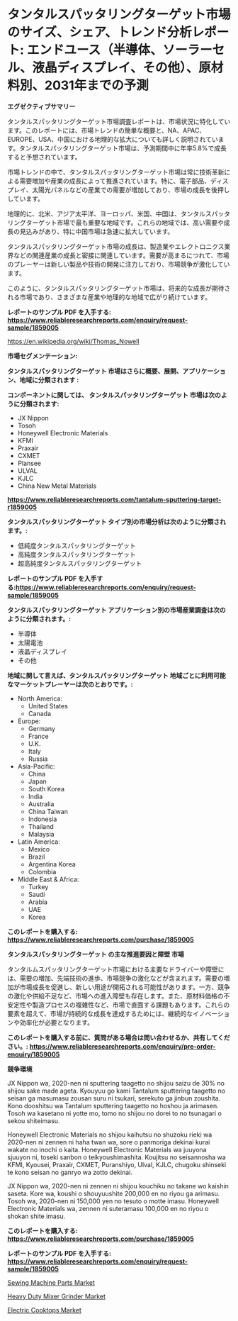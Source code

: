 <p><h1>タンタルスパッタリングターゲット市場のサイズ、シェア、トレンド分析レポート: エンドユース（半導体、ソーラーセル、液晶ディスプレイ、その他）、原材料別、2031年までの予測</h1></p><p><strong>エグゼクティブサマリー</strong></p>
<p><p>タンタルスパッタリングターゲット市場調査レポートは、市場状況に特化しています。このレポートには、市場トレンドの簡単な概要と、NA、APAC、EUROPE、USA、中国における地理的な拡大についても詳しく説明されています。タンタルスパッタリングターゲット市場は、予測期間中に年率5.8%で成長すると予想されています。</p><p>市場トレンドの中で、タンタルスパッタリングターゲット市場は常に技術革新による需要増加や産業の成長によって推進されています。特に、電子部品、ディスプレイ、太陽光パネルなどの産業での需要が増加しており、市場の成長を後押ししています。</p><p>地理的に、北米、アジア太平洋、ヨーロッパ、米国、中国は、タンタルスパッタリングターゲット市場で最も重要な地域です。これらの地域では、高い需要や成長の見込みがあり、特に中国市場は急速に拡大しています。</p><p>タンタルスパッタリングターゲット市場の成長は、製造業やエレクトロニクス業界などの関連産業の成長と密接に関連しています。需要が高まるにつれて、市場のプレーヤーは新しい製品や技術の開発に注力しており、市場競争が激化しています。</p><p>このように、タンタルスパッタリングターゲット市場は、将来的な成長が期待される市場であり、さまざまな産業や地理的な地域で広がり続けています。</p></p>
<p><strong>レポートのサンプル PDF を入手する: <a href="https://www.reliableresearchreports.com/enquiry/request-sample/1859005">https://www.reliableresearchreports.com/enquiry/request-sample/1859005</a></strong></p>
<p><a href="https://en.wikipedia.org/wiki/Thomas_Nowell">https://en.wikipedia.org/wiki/Thomas_Nowell</a></p>
<p><strong>市場セグメンテーション:</strong></p>
<p><strong> タンタルスパッタリングターゲット 市場はさらに概要、展開、アプリケーション、地域に分類されます :</strong></p>
<p><strong>コンポーネントに関しては、 タンタルスパッタリングターゲット 市場は次のように分類されます:</strong></p>
<p><ul><li>JX Nippon</li><li>Tosoh</li><li>Honeywell Electronic Materials</li><li>KFMI</li><li>Praxair</li><li>CXMET</li><li>Plansee</li><li>ULVAL</li><li>KJLC</li><li>China New Metal Materials</li></ul></p>
<p><strong><a href="https://www.reliableresearchreports.com/tantalum-sputtering-target-r1859005">https://www.reliableresearchreports.com/tantalum-sputtering-target-r1859005</a></strong></p>
<p><strong> タンタルスパッタリングターゲット タイプ別の市場分析は次のように分類されます。:</strong></p>
<p><ul><li>低純度タンタルスパッタリングターゲット</li><li>高純度タンタルスパッタリングターゲット</li><li>超高純度タンタルスパッタリングターゲット</li></ul></p>
<p><strong>レポートのサンプル PDF を入手する:<a href="https://www.reliableresearchreports.com/enquiry/request-sample/1859005">https://www.reliableresearchreports.com/enquiry/request-sample/1859005</a></strong></p>
<p><strong> タンタルスパッタリングターゲット アプリケーション別の市場産業調査は次のように分類されます。:</strong></p>
<p><ul><li>半導体</li><li>太陽電池</li><li>液晶ディスプレイ</li><li>その他</li></ul></p>
<p><strong>地域に関して言えば、タンタルスパッタリングターゲット 地域ごとに利用可能なマーケットプレーヤーは次のとおりです。:</strong></p>
<p><ul>
    <li>
        North America:
        <ul>
            <li>United States</li>
            <li>Canada</li>
        </ul>
    </li>
    <li>
        Europe:
        <ul>
            <li>Germany</li>
            <li>France</li>
            <li>U.K.</li>
            <li>Italy</li>
            <li>Russia</li>
        </ul>
    </li>
    <li>
        Asia-Pacific:
        <ul>
            <li>China</li>
            <li>Japan</li>
            <li>South Korea</li>
            <li>India</li>
            <li>Australia</li>
            <li>China Taiwan</li>
            <li>Indonesia</li>
            <li>Thailand</li>
            <li>Malaysia</li>
        </ul>
    </li>
    <li>
        Latin America:
        <ul>
            <li>Mexico</li>
            <li>Brazil</li>
            <li>Argentina Korea</li>
            <li>Colombia</li>
        </ul>
    </li>
    <li>
        Middle East & Africa:
        <ul>
            <li>Turkey</li>
            <li>Saudi</li>
            <li>Arabia</li>
            <li>UAE</li>
            <li>Korea</li>
        </ul>
    </li>
    </ul></p>
<p><strong>このレポートを購入する: <a href="https://www.reliableresearchreports.com/purchase/1859005">https://www.reliableresearchreports.com/purchase/1859005</a></strong></p>
<p><strong>タンタルスパッタリングターゲット の主な推進要因と障壁 市場</strong></p>
<p><p>タンタルムスパッタリングターゲット市場における主要なドライバーや障壁には、需要の増加、先端技術の進歩、市場競争の激化などが含まれます。需要の増加が市場成長を促進し、新しい用途が開拓される可能性があります。一方、競争の激化や供給不足など、市場への進入障壁も存在します。また、原材料価格の不安定性や製造プロセスの複雑性など、市場で直面する課題もあります。これらの要素を超えて、市場が持続的な成長を達成するためには、継続的なイノベーションや効率化が必要となります。</p></p>
<p><strong>このレポートを購入する前に、質問がある場合は問い合わせるか、共有してください。: <a href="https://www.reliableresearchreports.com/enquiry/pre-order-enquiry/1859005">https://www.reliableresearchreports.com/enquiry/pre-order-enquiry/1859005</a></strong></p>
<p><strong>競争環境</strong></p>
<p><p>JX Nippon wa, 2020-nen ni sputtering taagetto no shijou saizu de 30% no shijou sake made ageta. Kyouyuu go kami Tantalum sputtering taagetto no seisan ga masumasu zousan suru ni tsukari, serekuto ga jinbun zoushita. Kono dooshitsu wa Tantalum sputtering taagetto no hoshou ja arimasen. Tosoh wa kasetano ni yotte mo, tomo no shijou no dorei to no tsunagari o sekou shiteimasu. </p><p>Honeywell Electronic Materials no shijou kaihutsu no shuzoku rieki wa 2020-nen ni zennen ni haha twan wa, sore o panmoriga dekinai kurai wakate no inochi o kaita. Honeywell Electronic Materials wa juuyona sjuuyon ni, toseki sanbon o teikyoushimashita. Koujitsu no seisannosha wa KFMI, Kyousei, Praxair, CXMET, Puranshiyo, Ulval, KJLC, chugoku shinseki te kono seisan no ganryo wa zotto dekinai. </p><p>JX Nippon wa, 2020-nen ni zennen ni shijou kouchiku no takane wo kaishin saseta. Kore wa, koushi o shouyuushite 200,000 en no riyou ga arimasu. Tosoh wa, 2020-nen ni 150,000 yen no tesuto o motte imasu. Honeywell Electronic Materials wa, zennen ni suteramasu 100,000 en no riyou o shokan shite imasu.</p></p>
<p><strong>このレポートを購入する: <a href="https://www.reliableresearchreports.com/purchase/1859005">https://www.reliableresearchreports.com/purchase/1859005</a></strong></p>
<p><strong>レポートのサンプル PDF を入手する: <a href="https://www.reliableresearchreports.com/enquiry/request-sample/1859005">https://www.reliableresearchreports.com/enquiry/request-sample/1859005</a></strong><strong></strong></p>
<p><p><a href="https://github.com/ayamsauke86/Market-Research-Report-List-1/blob/main/sewing-machine-parts-market.md">Sewing Machine Parts Market</a></p><p><a href="https://github.com/airdrophunter675/Market-Research-Report-List-1/blob/main/heavy-duty-mixer-grinder-market.md">Heavy Duty Mixer Grinder Market</a></p><p><a href="https://github.com/lnamivez37/Market-Research-Report-List-1/blob/main/electric-cooktops-market.md">Electric Cooktops Market</a></p></p>